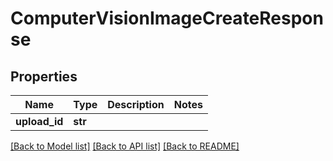 # ComputerVisionImageCreateResponse

## Properties
Name | Type | Description | Notes
------------ | ------------- | ------------- | -------------
**upload_id** | **str** |  | 

[[Back to Model list]](../README.md#documentation-for-models) [[Back to API list]](../README.md#documentation-for-api-endpoints) [[Back to README]](../README.md)

